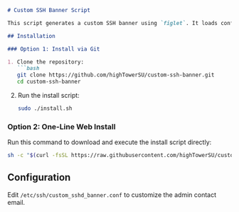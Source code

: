 ```markdown
# Custom SSH Banner Script

This script generates a custom SSH banner using `figlet`. It loads configuration from `/etc/ssh/custom_sshd_banner.conf`, where you can set the admin contact email and warning message. The banner is saved in `/srv/ssh/banner`, and recommended `sshd_config` settings are displayed.

## Installation

### Option 1: Install via Git

1. Clone the repository:
   ```bash
   git clone https://github.com/highTowerSU/custom-ssh-banner.git
   cd custom-ssh-banner
   ```

2. Run the install script:
   ```bash
   sudo ./install.sh
   ```

### Option 2: One-Line Web Install

Run this command to download and execute the install script directly:
   ```bash
   sh -c "$(curl -fsSL https://raw.githubusercontent.com/highTowerSU/custom-ssh-banner/main/webinstall.sh)"
   ```

## Configuration

Edit `/etc/ssh/custom_sshd_banner.conf` to customize the admin contact email.
